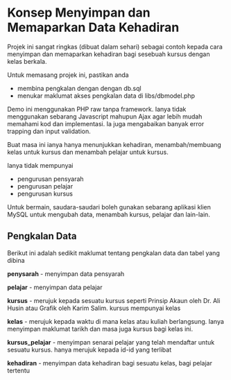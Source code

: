 Konsep Menyimpan dan Memaparkan Data Kehadiran
==============================================

Projek ini sangat ringkas (dibuat dalam sehari) sebagai contoh kepada cara menyimpan dan memaparkan kehadiran bagi sesebuah kursus dengan kelas berkala.

Untuk memasang projek ini, pastikan anda 

* membina pengkalan dengan dengan db.sql
* menukar maklumat akses pengkalan data di libs/dbmodel.php

Demo ini menggunakan PHP raw tanpa framework. Ianya tidak menggunakan sebarang Javascript mahupun Ajax agar lebih mudah memahami kod dan implementasi. Ia juga mengabaikan banyak error trapping dan input validation.

Buat masa ini ianya hanya menunjukkan kehadiran, menambah/membuang kelas untuk kursus dan menambah pelajar untuk kursus.

Ianya tidak mempunyai

* pengurusan pensyarah
* pengurusan pelajar
* pengurusan kursus

Untuk bermain, saudara-saudari boleh gunakan sebarang aplikasi klien MySQL untuk mengubah data, menambah kursus, pelajar dan lain-lain.

Pengkalan Data
--------------

Berikut ini adalah sedikit maklumat tentang pengkalan data dan tabel yang dibina

**penysarah** - menyimpan data pensyarah

**pelajar** - menyimpan data pelajar

**kursus** - merujuk kepada sesuatu kursus seperti Prinsip Akaun oleh Dr. Ali Husin atau Grafik oleh Karim Salim. kursus mempunyai kelas

**kelas** - merujuk kepada waktu di mana kelas atau kuliah berlangsung. Ianya menyimpan maklumat tarikh dan masa juga kursus bagi kelas ini.

**kursus_pelajar** - menyimpan senarai pelajar yang telah mendaftar untuk sesuatu kursus. hanya merujuk kepada id-id yang terlibat

**kehadiran** - menyimpan data kehadiran bagi sesuatu kelas, bagi pelajar tertentu

